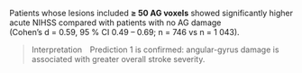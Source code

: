 Patients whose lesions included **≥ 50 AG voxels** showed significantly higher acute NIHSS compared with patients with no AG damage  
(Cohen’s d = 0.59, 95 % CI 0.49 – 0.69; n = 746 vs n = 1 043).

> Interpretation Prediction 1 is confirmed: angular-gyrus damage is associated with greater overall stroke severity.

